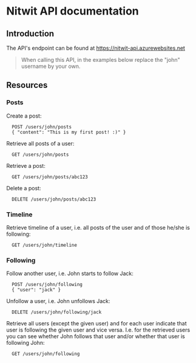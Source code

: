 # Nitwit API documentation

## Introduction

The API's endpoint can be found at https://nitwit-api.azurewebsites.net

> When calling this API, in the examples below replace the "john" username by your own.

## Resources

### Posts

Create a post:

```
  POST /users/john/posts
  { "content": "This is my first post! :)" }
```


Retrieve all posts of a user:

```
  GET /users/john/posts
```


Retrieve a post:

```
  GET /users/john/posts/abc123
```


Delete a post:

```
  DELETE /users/john/posts/abc123
```



### Timeline

Retrieve timeline of a user, i.e. all posts of the user and of those he/she is following:

```
  GET /users/john/timeline
```



### Following

Follow another user, i.e. John starts to follow Jack:

```
  POST /users/john/following
  { "user": "jack" }
```


Unfollow a user, i.e. John unfollows Jack:

```
  DELETE /users/john/following/jack
```


Retrieve all users (except the given user) and for each user indicate that user is following
the given user and vice versa.
I.e. for the retrieved users you can see whether John follows that user
and/or whether that user is following John:

```
  GET /users/john/following
```
